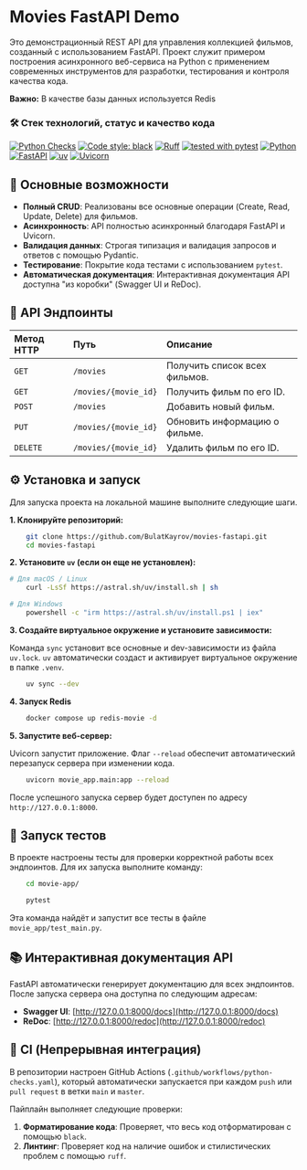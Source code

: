 # Movies FastAPI Demo

Это демонстрационный REST API для управления коллекцией фильмов, созданный с использованием FastAPI. Проект служит
примером построения асинхронного веб-сервиса на Python с применением современных инструментов для разработки,
тестирования и контроля качества кода.

**Важно:**
В качестве базы данных используется Redis

### 🛠 Стек технологий, статус и качество кода

[![Python Checks](https://github.com/BulatKayrov/movies-fastapi/actions/workflows/python-checks.yaml/badge.svg)](https://github.com/BulatKayrov/movies-fastapi/actions/workflows/python-checks.yaml)
[![Code style: black](https://img.shields.io/badge/code%20style-black-000000.svg)](https://github.com/psf/black)
[![Ruff](https://img.shields.io/endpoint?url=https://raw.githubusercontent.com/astral-sh/ruff/main/assets/badge/v2.json)](https://github.com/astral-sh/ruff)
[![tested with pytest](https://img.shields.io/badge/tested%20with-pytest-00A496.svg?logo=pytest)](https://pytest.org)
[![Python](https://img.shields.io/badge/Python-^3.11-blue?logo=python&logoColor=white)](https://python.org)
[![FastAPI](https://img.shields.io/badge/FastAPI-009688?logo=fastapi&logoColor=white)](https://fastapi.tiangolo.com/)
[![uv](https://img.shields.io/endpoint?url=https://raw.githubusercontent.com/astral-sh/uv/main/assets/badge/v0.json)](https://github.com/astral-sh/uv)
[![Uvicorn](https://img.shields.io/badge/Uvicorn-44A542?logo=python&logoColor=white)](https://www.uvicorn.org/)

## 🚀 Основные возможности

- **Полный CRUD**: Реализованы все основные операции (Create, Read, Update, Delete) для фильмов.
- **Асинхронность**: API полностью асинхронный благодаря FastAPI и Uvicorn.
- **Валидация данных**: Строгая типизация и валидация запросов и ответов с помощью Pydantic.
- **Тестирование**: Покрытие кода тестами с использованием `pytest`.
- **Автоматическая документация**: Интерактивная документация API доступна "из коробки" (Swagger UI и ReDoc).

## 🔀 API Эндпоинты

| Метод HTTP | Путь                 | Описание                      |
|:-----------|:---------------------|:------------------------------|
| `GET`      | `/movies`            | Получить список всех фильмов. |
| `GET`      | `/movies/{movie_id}` | Получить фильм по его ID.     |
| `POST`     | `/movies`            | Добавить новый фильм.         |
| `PUT`      | `/movies/{movie_id}` | Обновить информацию о фильме. |
| `DELETE`   | `/movies/{movie_id}` | Удалить фильм по его ID.      |

## ⚙️ Установка и запуск

Для запуска проекта на локальной машине выполните следующие шаги.

**1. Клонируйте репозиторий:**

```bash
    git clone https://github.com/BulatKayrov/movies-fastapi.git
    cd movies-fastapi
```

**2. Установите `uv` (если он еще не установлен):**

```bash
# Для macOS / Linux
    curl -LsSf https://astral.sh/uv/install.sh | sh

# Для Windows
    powershell -c "irm https://astral.sh/uv/install.ps1 | iex"
```

**3. Создайте виртуальное окружение и установите зависимости:**

Команда `sync` установит все основные и dev-зависимости из файла `uv.lock`. `uv` автоматически создаст и активирует
виртуальное окружение в папке `.venv`.

```bash
    uv sync --dev
```

**4. Запуск Redis**

```bash
    docker compose up redis-movie -d
```

**5. Запустите веб-сервер:**

Uvicorn запустит приложение. Флаг `--reload` обеспечит автоматический перезапуск сервера при изменении кода.

```bash
    uvicorn movie_app.main:app --reload
```

После успешного запуска сервер будет доступен по адресу `http://127.0.0.1:8000`.

## 🧪 Запуск тестов

В проекте настроены тесты для проверки корректной работы всех эндпоинтов. Для их запуска выполните команду:

```bash
    cd movie-app/
```

```bash
    pytest
```

Эта команда найдёт и запустит все тесты в файле `movie_app/test_main.py`.

## 📚 Интерактивная документация API

FastAPI автоматически генерирует документацию для всех эндпоинтов. После запуска сервера она доступна по следующим
адресам:

- **Swagger UI**: [http://127.0.0.1:8000/docs](http://127.0.0.1:8000/docs)
- **ReDoc**: [http://127.0.0.1:8000/redoc](http://127.0.0.1:8000/redoc)

## 🔄 CI (Непрерывная интеграция)

В репозитории настроен GitHub Actions (`.github/workflows/python-checks.yaml`), который автоматически запускается при
каждом `push` или `pull request` в ветки `main` и `master`.

Пайплайн выполняет следующие проверки:

1. **Форматирование кода**: Проверяет, что весь код отформатирован с помощью `black`.
2. **Линтинг**: Проверяет код на наличие ошибок и стилистических проблем с помощью `ruff`.
